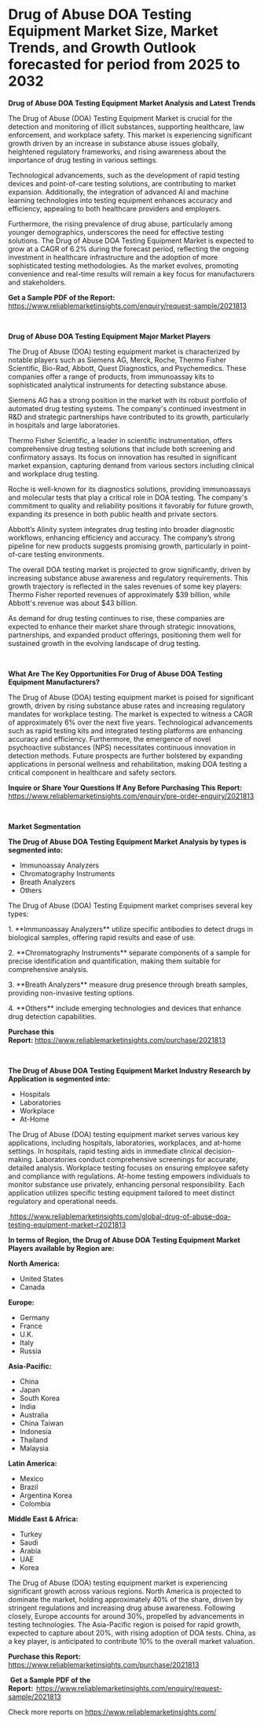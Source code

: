 <p><h1>Drug of Abuse DOA Testing Equipment Market Size, Market Trends, and Growth Outlook forecasted for period from 2025 to 2032</h1></p><p><strong>Drug of Abuse DOA Testing Equipment Market Analysis and Latest Trends</strong></p>
<p><p>The Drug of Abuse (DOA) Testing Equipment Market is crucial for the detection and monitoring of illicit substances, supporting healthcare, law enforcement, and workplace safety. This market is experiencing significant growth driven by an increase in substance abuse issues globally, heightened regulatory frameworks, and rising awareness about the importance of drug testing in various settings.</p><p>Technological advancements, such as the development of rapid testing devices and point-of-care testing solutions, are contributing to market expansion. Additionally, the integration of advanced AI and machine learning technologies into testing equipment enhances accuracy and efficiency, appealing to both healthcare providers and employers. </p><p>Furthermore, the rising prevalence of drug abuse, particularly among younger demographics, underscores the need for effective testing solutions. The Drug of Abuse DOA Testing Equipment Market is expected to grow at a CAGR of 6.2% during the forecast period, reflecting the ongoing investment in healthcare infrastructure and the adoption of more sophisticated testing methodologies. As the market evolves, promoting convenience and real-time results will remain a key focus for manufacturers and stakeholders.</p></p>
<p><strong>Get a Sample PDF of the Report:&nbsp;</strong> <a href="https://www.reliablemarketinsights.com/enquiry/request-sample/2021813?utm_campaign=3031&utm_medium=2&utm_source=Github&utm_content=ia&utm_term=29032025&utm_id=drug-of-abuse-doa-testing-equipment">https://www.reliablemarketinsights.com/enquiry/request-sample/2021813</a></p>
<p>&nbsp;</p>
<p><strong>Drug of Abuse DOA Testing Equipment Major Market Players</strong></p>
<p><p>The Drug of Abuse (DOA) testing equipment market is characterized by notable players such as Siemens AG, Merck, Roche, Thermo Fisher Scientific, Bio-Rad, Abbott, Quest Diagnostics, and Psychemedics. These companies offer a range of products, from immunoassay kits to sophisticated analytical instruments for detecting substance abuse.</p><p>Siemens AG has a strong position in the market with its robust portfolio of automated drug testing systems. The company's continued investment in R&D and strategic partnerships have contributed to its growth, particularly in hospitals and large laboratories.</p><p>Thermo Fisher Scientific, a leader in scientific instrumentation, offers comprehensive drug testing solutions that include both screening and confirmatory assays. Its focus on innovation has resulted in significant market expansion, capturing demand from various sectors including clinical and workplace drug testing.</p><p>Roche is well-known for its diagnostics solutions, providing immunoassays and molecular tests that play a critical role in DOA testing. The company's commitment to quality and reliability positions it favorably for future growth, expanding its presence in both public health and private sectors.</p><p>Abbott’s Alinity system integrates drug testing into broader diagnostic workflows, enhancing efficiency and accuracy. The company’s strong pipeline for new products suggests promising growth, particularly in point-of-care testing environments.</p><p>The overall DOA testing market is projected to grow significantly, driven by increasing substance abuse awareness and regulatory requirements. This growth trajectory is reflected in the sales revenues of some key players: Thermo Fisher reported revenues of approximately $39 billion, while Abbott's revenue was about $43 billion.</p><p>As demand for drug testing continues to rise, these companies are expected to enhance their market share through strategic innovations, partnerships, and expanded product offerings, positioning them well for sustained growth in the evolving landscape of drug testing.</p></p>
<p>&nbsp;</p>
<p><strong>What Are The Key Opportunities For Drug of Abuse DOA Testing Equipment Manufacturers?</strong></p>
<p><p>The Drug of Abuse (DOA) testing equipment market is poised for significant growth, driven by rising substance abuse rates and increasing regulatory mandates for workplace testing. The market is expected to witness a CAGR of approximately 6% over the next five years. Technological advancements such as rapid testing kits and integrated testing platforms are enhancing accuracy and efficiency. Furthermore, the emergence of novel psychoactive substances (NPS) necessitates continuous innovation in detection methods. Future prospects are further bolstered by expanding applications in personal wellness and rehabilitation, making DOA testing a critical component in healthcare and safety sectors.</p></p>
<p><strong>Inquire or Share Your Questions If Any Before Purchasing This Report:</strong> <a href="https://www.reliablemarketinsights.com/enquiry/pre-order-enquiry/2021813?utm_campaign=3031&utm_medium=2&utm_source=Github&utm_content=ia&utm_term=29032025&utm_id=drug-of-abuse-doa-testing-equipment">https://www.reliablemarketinsights.com/enquiry/pre-order-enquiry/2021813</a></p>
<p>&nbsp;</p>
<p><strong>Market Segmentation</strong></p>
<p><strong>The Drug of Abuse DOA Testing Equipment Market Analysis by types is segmented into:</strong></p>
<p><ul><li>Immunoassay Analyzers</li><li>Chromatography Instruments</li><li>Breath Analyzers</li><li>Others</li></ul></p>
<p><p>The Drug of Abuse (DOA) Testing Equipment market comprises several key types: </p><p>1. **Immunoassay Analyzers** utilize specific antibodies to detect drugs in biological samples, offering rapid results and ease of use. </p><p>2. **Chromatography Instruments** separate components of a sample for precise identification and quantification, making them suitable for comprehensive analysis. </p><p>3. **Breath Analyzers** measure drug presence through breath samples, providing non-invasive testing options. </p><p>4. **Others** include emerging technologies and devices that enhance drug detection capabilities.</p></p>
<p><strong>Purchase this Report:&nbsp;</strong><a href="https://www.reliablemarketinsights.com/purchase/2021813?utm_campaign=3031&utm_medium=2&utm_source=Github&utm_content=ia&utm_term=29032025&utm_id=drug-of-abuse-doa-testing-equipment">https://www.reliablemarketinsights.com/purchase/2021813</a></p>
<p>&nbsp;</p>
<p><strong>The Drug of Abuse DOA Testing Equipment Market Industry Research by Application is segmented into:</strong></p>
<p><ul><li>Hospitals</li><li>Laboratories</li><li>Workplace</li><li>At-Home</li></ul></p>
<p><p>The Drug of Abuse (DOA) testing equipment market serves various key applications, including hospitals, laboratories, workplaces, and at-home settings. In hospitals, rapid testing aids in immediate clinical decision-making. Laboratories conduct comprehensive screenings for accurate, detailed analysis. Workplace testing focuses on ensuring employee safety and compliance with regulations. At-home testing empowers individuals to monitor substance use privately, enhancing personal responsibility. Each application utilizes specific testing equipment tailored to meet distinct regulatory and operational needs.</p></p>
<p><a href="https://www.reliablemarketinsights.com/global-drug-of-abuse-doa-testing-equipment-market-r2021813?utm_campaign=3031&utm_medium=2&utm_source=Github&utm_content=ia&utm_term=29032025&utm_id=drug-of-abuse-doa-testing-equipment">&nbsp;https://www.reliablemarketinsights.com/global-drug-of-abuse-doa-testing-equipment-market-r2021813</a></p>
<p><strong>In terms of Region, the Drug of Abuse DOA Testing Equipment Market Players available by Region are:</strong></p>
<p>
    <p> <strong> North America: </strong>
        <ul>
            <li>United States</li>
            <li>Canada</li>
        </ul>
        </p> 
    <p> <strong> Europe: </strong>
        <ul>
            <li>Germany</li>
            <li>France</li>
            <li>U.K.</li>
            <li>Italy</li>
            <li>Russia</li>
        </ul>
        </p> 
    <p> <strong> Asia-Pacific: </strong>
        <ul>
            <li>China</li>
            <li>Japan</li>
            <li>South Korea</li>
            <li>India</li>
            <li>Australia</li>
            <li>China Taiwan</li>
            <li>Indonesia</li>
            <li>Thailand</li>
            <li>Malaysia</li>
        </ul>
        </p> 
    <p> <strong> Latin America: </strong>
        <ul>
            <li>Mexico</li>
            <li>Brazil</li>
            <li>Argentina Korea</li>
            <li>Colombia</li>
        </ul>
        </p> 
    <p> <strong> Middle East & Africa: </strong>
        <ul>
            <li>Turkey</li>
            <li>Saudi</li>
            <li>Arabia</li>
            <li>UAE</li>
            <li>Korea</li>
        </ul>
    </p>
    </p>
<p><p>The Drug of Abuse (DOA) testing equipment market is experiencing significant growth across various regions. North America is projected to dominate the market, holding approximately 40% of the share, driven by stringent regulations and increasing drug abuse awareness. Following closely, Europe accounts for around 30%, propelled by advancements in testing technologies. The Asia-Pacific region is poised for rapid growth, expected to capture about 20%, with rising adoption of DOA tests. China, as a key player, is anticipated to contribute 10% to the overall market valuation.</p></p>
<p><strong>Purchase this Report: </strong><a href="https://www.reliablemarketinsights.com/purchase/2021813?utm_campaign=3031&utm_medium=2&utm_source=Github&utm_content=ia&utm_term=29032025&utm_id=drug-of-abuse-doa-testing-equipment">https://www.reliablemarketinsights.com/purchase/2021813</a></p>
<p>&nbsp;<strong>Get a Sample PDF of the Report:&nbsp;&nbsp;</strong><a href="https://www.reliablemarketinsights.com/enquiry/request-sample/2021813?utm_campaign=3031&utm_medium=2&utm_source=Github&utm_content=ia&utm_term=29032025&utm_id=drug-of-abuse-doa-testing-equipment">https://www.reliablemarketinsights.com/enquiry/request-sample/2021813</a></p>
<p><strong></strong></p>
<p>Check more reports on <a href="https://www.reliablemarketinsights.com/?utm_campaign=3031&utm_medium=2&utm_source=Github&utm_content=ia&utm_term=29032025&utm_id=drug-of-abuse-doa-testing-equipment">https://www.reliablemarketinsights.com/</a></p>